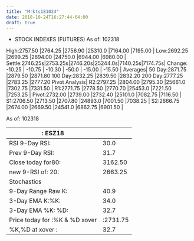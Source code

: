```yaml
---
title: "Mrkts181024"
date: 2018-10-24T16:27:44-04:00
draft: true
---
```


- STOCK INDEXES (FUTURES)
As of: 102318

High:2757.50 |2764.25 |2756.90 |25310.0 |7164.00 |7195.00 |
Low:2692.25 |2699.25 |2694.00 |24750.0 |6944.00 |6980.00 |
Settle:2746.25s|2753.25s|2746.20s|25244.0s|7140.25s|7174.75s|
Change: -10.25 | -10.75 | -10.30 | -50.0 | -15.00 | -15.50 |
Averages|
50 Day:2871.75 |2879.50 |2871.80
100 Day:2832.25 |2839.50 |2832.20
200 Day:2777.25 |2783.25 |2777.20
Pivot Analysis|
R2:2797.25 |2804.00 |2795.30 |25661.0 |7302.75 |7331.50 |
R1:2771.75 |2778.50 |2770.70 |25453.0 |7221.50 |7253.25 |
Pivot:2732.00 |2739.00 |2732.40 |25101.0 |7082.75 |7116.50 |
S1:2706.50 |2713.50 |2707.80 |24893.0 |7001.50 |7038.25 |
S2:2666.75 |2674.00 |2669.50 |24541.0 |6862.75 |6901.50 |

As of: 102318

|: ESZ18|    |
|-------|----|
RSI 9-Day RSI:|30.0
Prev 9-Day RSI:|31.7
Close today for80:|3162.50
new 9-RSI of: 20:|2663.25
|Stochastics|
9-Day Range Raw K:|40.9
3-Day EMA K:%K:|34.0
3-Day EMA %K: %D:|32.7
Price today for :%K & %D xover|:2731.75
%K,%D at xover :|32.7
